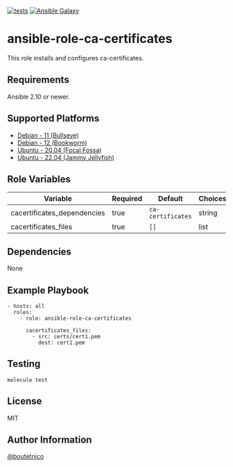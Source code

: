 [![tests](https://github.com/boutetnico/ansible-role-ca-certificates/workflows/Test%20ansible%20role/badge.svg)](https://github.com/boutetnico/ansible-role-ca-certificates/actions?query=workflow%3A%22Test+ansible+role%22)
[![Ansible Galaxy](https://img.shields.io/badge/galaxy-boutetnico.ca_certificates-blue.svg)](https://galaxy.ansible.com/boutetnico/ca_certificates)

ansible-role-ca-certificates
============================

This role installs and configures ca-certificates.

Requirements
------------

Ansible 2.10 or newer.

Supported Platforms
-------------------

- [Debian - 11 (Bullseye)](https://wiki.debian.org/DebianBullseye)
- [Debian - 12 (Bookworm)](https://wiki.debian.org/DebianBookworm)
- [Ubuntu - 20.04 (Focal Fossa)](http://releases.ubuntu.com/20.04/)
- [Ubuntu - 22.04 (Jammy Jellyfish)](http://releases.ubuntu.com/22.04/)

Role Variables
--------------

| Variable                    | Required | Default             | Choices   | Comments                                 |
|-----------------------------|----------|---------------------|-----------|------------------------------------------|
| cacertificates_dependencies | true     | `ca-certificates`   | string    |                                          |
| cacertificates_files        | true     | `[]`                | list      |                                          |

Dependencies
------------

None

Example Playbook
----------------

    - hosts: all
      roles:
        - role: ansible-role-ca-certificates

          cacertificates_files:
            - src: certs/cert1.pem
              dest: cert1.pem



Testing
-------

    molecule test

License
-------

MIT

Author Information
------------------

[@boutetnico](https://github.com/boutetnico)
